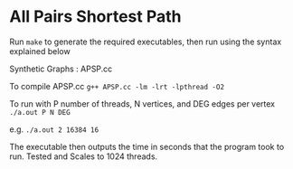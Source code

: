 All Pairs Shortest Path
=======================

Run ```make``` to generate the required executables, then run using the syntax explained below

Synthetic Graphs : APSP.cc

To compile APSP.cc
    ```g++ APSP.cc -lm -lrt -lpthread -O2```
  
To run with P number of threads, N vertices, and DEG edges per vertex
    ```./a.out P N DEG```

e.g.
    ```./a.out 2 16384 16```

The executable then outputs the time in seconds that the program took to run.
Tested and Scales to 1024 threads.
